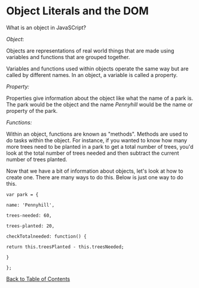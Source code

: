 # Object Literals and the DOM

What is an object in JavaSCript?

*Object*:

  Objects are representations of real world things that are made using variables and functions that are grouped together.

  Variables and functions used within objects operate the same way but are called by different names. In an object, a variable is called a property.

*Property:*

  Properties give information about the object like what the name of a park is. The park would be the object and the name *Pennyhill* would be the name or property of the park.

*Functions:*

  Within an object, functions are known as "methods". Methods are used to do tasks within the object. For instance, if you wanted to know how many more trees need to be planted in a park to get a total number of trees, you'd look at the total number of trees needed and then subtract the current number of trees planted.

Now that we have a bit of information about objects, let's look at how to create one. There are many ways to do this. Below is just one way to do this.

```var park = {```

  ```name: 'Pennyhill',```

  ```trees-needed: 60,```

  ```trees-planted: 20,```

  ```checkTotalneeded: function() {```

  ```return this.treesPlanted - this.treesNeeded;```

  ```}```

```};```


[Back to Table of Contents](/README.md)